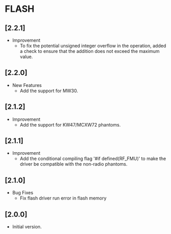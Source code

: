 # FLASH

## [2.2.1]

- Improvement
  - To fix the potential unsigned integer overflow in the operation, added a check to ensure that the
    addition does not exceed the maximum value.

## [2.2.0]

- New Features
  - Add the support for MW30.

## [2.1.2]

- Improvement
  - Add the support for KW47/MCXW72 phantoms.

## [2.1.1]

- Improvement
  - Add the conditional compiling flag '#if defined(RF_FMU)' to make the driver be compatible with the non-radio phantoms.

## [2.1.0]

- Bug Fixes
  - Fix flash driver run error in flash memory

## [2.0.0]

- Initial version.
